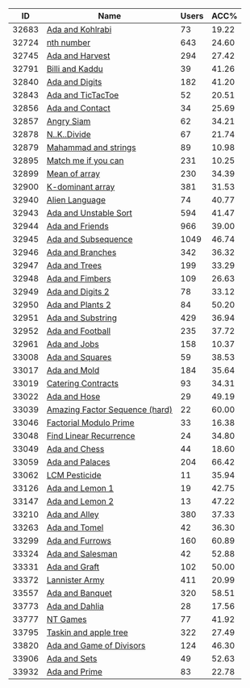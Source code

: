 | ID | Name | Users | ACC% |
|---|---|---|---|
| 32683 | [Ada and Kohlrabi](https://www.spoj.com/problems/ADAKOHL) | 73 | 19.22 |
| 32724 | [nth number](https://www.spoj.com/problems/THREENUMBERS) | 643 | 24.60 |
| 32745 | [Ada and Harvest](https://www.spoj.com/problems/ADACROP) | 294 | 27.42 |
| 32791 | [Billi and Kaddu](https://www.spoj.com/problems/BILLI) | 39 | 41.26 |
| 32840 | [Ada and Digits](https://www.spoj.com/problems/ADADIG) | 182 | 41.20 |
| 32843 | [Ada and TicTacToe](https://www.spoj.com/problems/ADAQUBIC) | 52 | 20.51 |
| 32856 | [Ada and Contact](https://www.spoj.com/problems/ADAPHONE) | 34 | 25.69 |
| 32857 | [Angry Siam](https://www.spoj.com/problems/HRSIAM) | 62 | 34.21 |
| 32878 | [N..K..Divide](https://www.spoj.com/problems/NKDIV) | 67 | 21.74 |
| 32879 | [Mahammad and strings](https://www.spoj.com/problems/SORTOUT) | 89 | 10.98 |
| 32895 | [Match me if you can](https://www.spoj.com/problems/STRMATCH) | 231 | 10.25 |
| 32899 | [Mean of array](https://www.spoj.com/problems/MEANARR) | 230 | 34.39 |
| 32900 | [K-dominant array](https://www.spoj.com/problems/KDOMINO) | 381 | 31.53 |
| 32940 | [Alien Language](https://www.spoj.com/problems/CODWRECK4) | 74 | 40.77 |
| 32943 | [Ada and Unstable Sort](https://www.spoj.com/problems/ADAUSORT) | 594 | 41.47 |
| 32944 | [Ada and Friends](https://www.spoj.com/problems/ADAFRIEN) | 966 | 39.00 |
| 32945 | [Ada and Subsequence](https://www.spoj.com/problems/ADASEQEN) | 1049 | 46.74 |
| 32946 | [Ada and Branches](https://www.spoj.com/problems/ADABRANC) | 342 | 36.32 |
| 32947 | [Ada and Trees](https://www.spoj.com/problems/ADATREE) | 199 | 33.29 |
| 32948 | [Ada and Fimbers](https://www.spoj.com/problems/ADAFIMBR) | 109 | 26.63 |
| 32949 | [Ada and Digits 2](https://www.spoj.com/problems/ADADIGIT) | 78 | 33.12 |
| 32950 | [Ada and Plants 2](https://www.spoj.com/problems/ADAPLNTS) | 84 | 50.20 |
| 32951 | [Ada and Substring](https://www.spoj.com/problems/ADASTRNG) | 429 | 36.94 |
| 32952 | [Ada and Football](https://www.spoj.com/problems/ADAFTBLL) | 235 | 37.72 |
| 32961 | [Ada and Jobs](https://www.spoj.com/problems/ADAJOBS) | 158 | 10.37 |
| 33008 | [Ada and Squares](https://www.spoj.com/problems/ADASQR) | 59 | 38.53 |
| 33017 | [Ada and Mold](https://www.spoj.com/problems/ADAMOLD) | 184 | 35.64 |
| 33019 | [Catering Contracts](https://www.spoj.com/problems/CATER) | 93 | 34.31 |
| 33022 | [Ada and Hose](https://www.spoj.com/problems/ADAHOSE) | 29 | 49.19 |
| 33039 | [Amazing Factor Sequence (hard)](https://www.spoj.com/problems/AFS3) | 22 | 60.00 |
| 33046 | [Factorial Modulo Prime](https://www.spoj.com/problems/FACTMODP) | 33 | 16.38 |
| 33048 | [Find Linear Recurrence](https://www.spoj.com/problems/FINDLR) | 24 | 34.80 |
| 33049 | [Ada and Chess](https://www.spoj.com/problems/ADACHESS) | 44 | 18.60 |
| 33059 | [Ada and Palaces](https://www.spoj.com/problems/ADACHES2) | 204 | 66.42 |
| 33062 | [LCM Pesticide](https://www.spoj.com/problems/LCMP) | 11 | 35.94 |
| 33126 | [Ada and Lemon 1](https://www.spoj.com/problems/ADALEMON) | 19 | 42.75 |
| 33147 | [Ada and Lemon 2](https://www.spoj.com/problems/ADACITRS) | 13 | 47.22 |
| 33210 | [Ada and Alley](https://www.spoj.com/problems/ADACUT) | 380 | 37.33 |
| 33263 | [Ada and Tomel](https://www.spoj.com/problems/ADATOMEL) | 42 | 36.30 |
| 33299 | [Ada and Furrows](https://www.spoj.com/problems/ADAFUROW) | 160 | 60.89 |
| 33324 | [Ada and Salesman](https://www.spoj.com/problems/ADASALE) | 42 | 52.88 |
| 33331 | [Ada and Graft](https://www.spoj.com/problems/ADAGRAFT) | 102 | 50.00 |
| 33372 | [Lannister Army](https://www.spoj.com/problems/LARMY) | 411 | 20.99 |
| 33557 | [Ada and Banquet](https://www.spoj.com/problems/ADABANKET) | 320 | 58.51 |
| 33773 | [Ada and Dahlia](https://www.spoj.com/problems/ADAHLIA) | 28 | 17.56 |
| 33777 | [NT Games](https://www.spoj.com/problems/NTG) | 77 | 41.92 |
| 33795 | [Taskin and apple tree](https://www.spoj.com/problems/TAKIN) | 322 | 27.49 |
| 33820 | [Ada and Game of Divisors](https://www.spoj.com/problems/ADAGAME4) | 124 | 46.30 |
| 33906 | [Ada and Sets](https://www.spoj.com/problems/ADASETS) | 49 | 52.63 |
| 33932 | [Ada and Prime](https://www.spoj.com/problems/ADAPRIME) | 83 | 22.78 |
